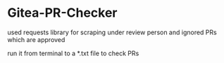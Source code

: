 # Gitea-PR-Checker
used requests library for scraping under review person and ignored PRs which are approved


run it from terminal to a *.txt file to check PRs
